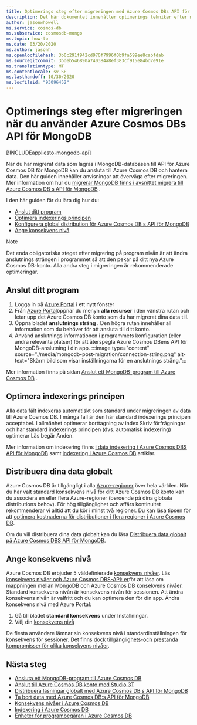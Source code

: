 ```yaml
---
title: Optimerings steg efter migreringen med Azure Cosmos DBs API för MongoDB
description: Det här dokumentet innehåller optimerings tekniker efter migrering från MongoDB till Azure Cosmos DB s APi för mongo DB.
author: jasonwhowell
ms.service: cosmos-db
ms.subservice: cosmosdb-mongo
ms.topic: how-to
ms.date: 03/20/2020
ms.author: jasonh
ms.openlocfilehash: 3b0c291f942cd970f7996f0b9fa599ee8cabfdab
ms.sourcegitcommit: 3bdeb546890a740384a8ef383cf915e84bd7e91e
ms.translationtype: MT
ms.contentlocale: sv-SE
ms.lasthandoff: 10/30/2020
ms.locfileid: "93096452"
---
```

# <a name="post-migration-optimization-steps-when-using-azure-cosmos-dbs-api-for-mongodb"></a>Optimerings steg efter migreringen när du använder Azure Cosmos DBs API för MongoDB
[!INCLUDE[appliesto-mongodb-api](includes/appliesto-mongodb-api.md)]

När du har migrerat data som lagras i MongoDB-databasen till API för Azure Cosmos DB för MongoDB kan du ansluta till Azure Cosmos DB och hantera data. Den här guiden innehåller anvisningar att överväga efter migreringen. Mer information om hur du [migrerar MongoDB finns i avsnittet migrera till Azure Cosmos DB s API för MongoDB](../dms/tutorial-mongodb-cosmos-db.md) .

I den här guiden får du lära dig hur du:

- [Anslut ditt program](#connect-your-application)
- [Optimera indexerings principen](#optimize-the-indexing-policy)
- [Konfigurera global distribution för Azure Cosmos DB s API för MongoDB](#globally-distribute-your-data)
- [Ange konsekvens nivå](#set-consistency-level)

> [!NOTE]
> Det enda obligatoriska steget efter migrering på program nivån är att ändra anslutnings strängen i programmet så att den pekar på ditt nya Azure Cosmos DB-konto. Alla andra steg i migreringen är rekommenderade optimeringar.
>

## <a name="connect-your-application"></a>Anslut ditt program

1. Logga in på [Azure Portal](https://www.portal.azure.com/) i ett nytt fönster
2. Från [Azure Portal](https://www.portal.azure.com/)öppnar du menyn **alla resurser** i den vänstra rutan och letar upp det Azure Cosmos DB konto som du har migrerat dina data till.
3. Öppna bladet **anslutnings sträng** . Den högra rutan innehåller all information som du behöver för att ansluta till ditt konto.
4. Använd anslutnings informationen i programmets konfiguration (eller andra relevanta platser) för att återspegla Azure Cosmos DBens API för MongoDB-anslutning i din app.
:::image type="content" source="./media/mongodb-post-migration/connection-string.png" alt-text="Skärm bild som visar inställningarna för en anslutnings sträng.":::

Mer information finns på sidan [Anslut ett MongoDB-program till Azure Cosmos DB](connect-mongodb-account.md) .

## <a name="optimize-the-indexing-policy"></a>Optimera indexerings principen

Alla data fält indexeras automatiskt som standard under migreringen av data till Azure Cosmos DB. I många fall är den här standard indexerings principen acceptabel. I allmänhet optimerar borttagning av index Skriv förfrågningar och har standard indexerings principen (dvs. automatisk indexering) optimerar Läs begär Anden.

Mer information om indexering finns [i data indexering i Azure Cosmos DBS API för MongoDB](mongodb-indexing.md) samt [indexering i Azure Cosmos DB](index-overview.md) artiklar.

## <a name="globally-distribute-your-data"></a>Distribuera dina data globalt

Azure Cosmos DB är tillgängligt i alla [Azure-regioner](https://azure.microsoft.com/regions/#services) över hela världen. När du har valt standard konsekvens nivå för ditt Azure Cosmos DB konto kan du associera en eller flera Azure-regioner (beroende på dina globala distributions behov). För hög tillgänglighet och affärs kontinuitet rekommenderar vi alltid att du kör i minst två regioner. Du kan läsa tipsen för att [optimera kostnaderna för distributioner i flera regioner i Azure Cosmos DB](optimize-cost-regions.md).

Om du vill distribuera dina data globalt kan du läsa [Distribuera data globalt på Azure Cosmos DBS API för MongoDB](tutorial-global-distribution-mongodb.md).

## <a name="set-consistency-level"></a>Ange konsekvens nivå

Azure Cosmos DB erbjuder 5 väldefinierade [konsekvens nivåer](consistency-levels.md). Läs [konsekvens nivåer och Azure Cosmos DBS-API: er](./consistency-levels.md)för att läsa om mappningen mellan MongoDB och Azure Cosmos DB konsekvens nivåer. Standard konsekvens nivån är konsekvens nivån för sessionen. Att ändra konsekvens nivån är valfritt och du kan optimera den för din app. Ändra konsekvens nivå med Azure Portal:

1. Gå till bladet **standard konsekvens** under Inställningar.
2. Välj din [konsekvens nivå](consistency-levels.md)

De flesta användare lämnar sin konsekvens nivå i standardinställningen för konsekvens för sessioner. Det finns dock [tillgänglighets-och prestanda kompromisser för olika konsekvens nivåer](./consistency-levels.md).

## <a name="next-steps"></a>Nästa steg

* [Ansluta ett MongoDB-program till Azure Cosmos DB](connect-mongodb-account.md)
* [Anslut till Azure Cosmos DB konto med Studio 3T](mongodb-mongochef.md)
* [Distribuera läsningar globalt med Azure Cosmos DB s API för MongoDB](mongodb-readpreference.md)
* [Ta bort data med Azure Cosmos DB:s API för MongoDB](mongodb-time-to-live.md)
* [Konsekvens nivåer i Azure Cosmos DB](consistency-levels.md)
* [Indexering i Azure Cosmos DB](index-overview.md)
* [Enheter för programbegäran i Azure Cosmos DB](request-units.md)